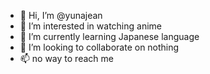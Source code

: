 - 👋 Hi, I’m @yunajean
- 👀 I’m interested in watching anime
- 🌱 I’m currently learning Japanese language
- 💞️ I’m looking to collaborate on nothing
- 📫 no way to reach me 

<!---
yunajean/yunajean is a ✨ special ✨ repository because its `README.md` (this file) appears on your GitHub profile.
You can click the Preview link to take a look at your changes.
--->
